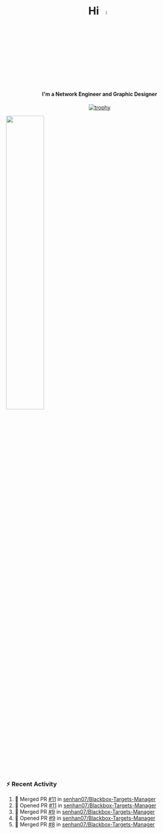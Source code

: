 <h1 align="center">Hi <img src="https://i.gifer.com/origin/e0/e08f73642d422d94483c0ca96f737ac2.webp" style="width: 5%;"></h1>
<h4 align="center">I'm a Network Engineer and Graphic Designer </h3>

<div align="center">
  
  [![trophy](https://github-profile-trophy.vercel.app/?username=senhan07&theme=gitdimmed&no-frame=true&no-bg=true&margin-w=15)](https://github.com/ryo-ma/github-profile-trophy)

</div>

<div align="left">
  <img src="https://github-readme-stats.vercel.app/api?username=senhan07&show_icons=true&show_icons=true&hide_border=true&show=reviews,prs_merged,prs_merged_percentage&custom_title=My%20Stats&theme=github_dark" width="45%">
</div>

<img src="https://user-images.githubusercontent.com/74038190/212284100-561aa473-3905-4a80-b561-0d28506553ee.gif" style="width: 9999px; height: 7px;">

### :zap: Recent Activity

<!--START_SECTION:activity-->
1. 🎉 Merged PR [#11](https://github.com/senhan07/Blackbox-Targets-Manager/pull/11) in [senhan07/Blackbox-Targets-Manager](https://github.com/senhan07/Blackbox-Targets-Manager)
2. 💪 Opened PR [#11](https://github.com/senhan07/Blackbox-Targets-Manager/pull/11) in [senhan07/Blackbox-Targets-Manager](https://github.com/senhan07/Blackbox-Targets-Manager)
3. 🎉 Merged PR [#9](https://github.com/senhan07/Blackbox-Targets-Manager/pull/9) in [senhan07/Blackbox-Targets-Manager](https://github.com/senhan07/Blackbox-Targets-Manager)
4. 💪 Opened PR [#9](https://github.com/senhan07/Blackbox-Targets-Manager/pull/9) in [senhan07/Blackbox-Targets-Manager](https://github.com/senhan07/Blackbox-Targets-Manager)
5. 🎉 Merged PR [#8](https://github.com/senhan07/Blackbox-Targets-Manager/pull/8) in [senhan07/Blackbox-Targets-Manager](https://github.com/senhan07/Blackbox-Targets-Manager)
<!--END_SECTION:activity-->
